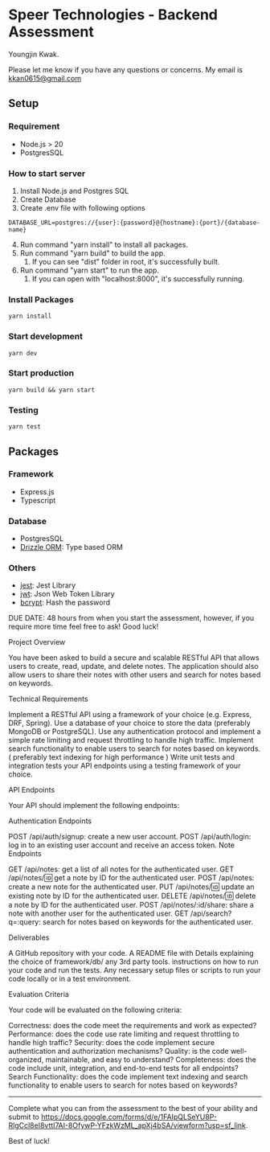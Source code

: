 # Speer Technologies - Backend Assessment
Youngjin Kwak.

Please let me know if you have any questions or concerns.
My email is kkan0615@gmail.com

## Setup
### Requirement
- Node.js > 20
- PostgresSQL

### How to start server
1. Install Node.js and Postgres SQL
2. Create Database
3. Create .env file with following options
```
DATABASE_URL=postgres://{user}:{password}@{hostname}:{port}/{database-name}
```
4. Run command "yarn install" to install all packages.
5. Run command "yarn build" to build the app.
   1. If you can see "dist" folder in root, it's successfully built.
6. Run command "yarn start" to run the app.
   1. If you can open with "localhost:8000", it's successfully running.

### Install Packages
```
yarn install
```

### Start development
```
yarn dev
```

### Start production
```
yarn build && yarn start
```

### Testing
```
yarn test
```

## Packages
### Framework
- Express.js
- Typescript
### Database
- PostgresSQL
- [Drizzle ORM](https://orm.drizzle.team/): Type based ORM
### Others
- [jest](https://jestjs.io/): Jest Library
- [jwt](https://jwt.io/): Json Web Token Library
- [bcrypt](https://github.com/kelektiv/node.bcrypt.js): Hash the password


DUE DATE: 48 hours from when you start the assessment, however, if you require more time feel free to ask! Good luck!



Project Overview

You have been asked to build a secure and scalable RESTful API that allows users to create, read, update, and delete notes. The application should also allow users to share their notes with other users and search for notes based on keywords.



Technical Requirements

Implement a RESTful API using a framework of your choice (e.g. Express, DRF, Spring).
Use a database of your choice to store the data (preferably MongoDB or PostgreSQL).
Use any authentication protocol and implement a simple rate limiting and request throttling to handle high traffic.
Implement search functionality to enable users to search for notes based on keywords. ( preferably text indexing for high performance )
Write unit tests and integration tests your API endpoints using a testing framework of your choice.


API Endpoints

Your API should implement the following endpoints:

Authentication Endpoints

POST /api/auth/signup: create a new user account.
POST /api/auth/login: log in to an existing user account and receive an access token.
Note Endpoints

GET /api/notes: get a list of all notes for the authenticated user.
GET /api/notes/:id: get a note by ID for the authenticated user.
POST /api/notes: create a new note for the authenticated user.
PUT /api/notes/:id: update an existing note by ID for the authenticated user.
DELETE /api/notes/:id: delete a note by ID for the authenticated user.
POST /api/notes/:id/share: share a note with another user for the authenticated user.
GET /api/search?q=:query: search for notes based on keywords for the authenticated user.


Deliverables

A GitHub repository with your code.
A README file with
Details explaining the choice of framework/db/ any 3rd party tools.
instructions on how to run your code and run the tests.
Any necessary setup files or scripts to run your code locally or in a test environment.


Evaluation Criteria

Your code will be evaluated on the following criteria:

Correctness: does the code meet the requirements and work as expected?
Performance: does the code use rate limiting and request throttling to handle high traffic?
Security: does the code implement secure authentication and authorization mechanisms?
Quality: is the code well-organized, maintainable, and easy to understand?
Completeness: does the code include unit, integration, and end-to-end tests for all endpoints?
Search Functionality: does the code implement text indexing and search functionality to enable users to search for notes based on keywords?




-------------



Complete what you can from the assessment to the best of your ability and submit to https://docs.google.com/forms/d/e/1FAIpQLSeYU8P-RlgCcl8eI8vttI7AI-8OfywP-YFzkWzML_apXj4bSA/viewform?usp=sf_link.



Best of luck!